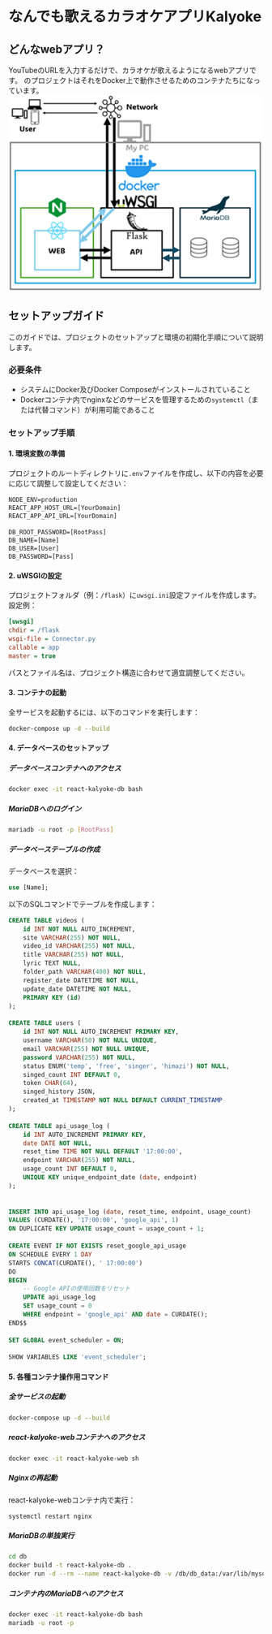 

# なんでも歌えるカラオケアプリKalyoke
## どんなwebアプリ？

YouTubeのURLを入力するだけで、カラオケが歌えるようになるwebアプリです。
のプロジェクトはそれをDocker上で動作させるためのコンテナたちになっています。
<img src="./SystemGraph.png" alt="システム構成図" width="500">


## セットアップガイド

このガイドでは、プロジェクトのセットアップと環境の初期化手順について説明します。

### 必要条件

- システムにDocker及びDocker Composeがインストールされていること
- Dockerコンテナ内でnginxなどのサービスを管理するための`systemctl`（または代替コマンド）が利用可能であること

### セットアップ手順

#### 1. 環境変数の準備

プロジェクトのルートディレクトリに`.env`ファイルを作成し、以下の内容を必要に応じて調整して設定してください：

```plaintext
NODE_ENV=production
REACT_APP_HOST_URL=[YourDomain]
REACT_APP_API_URL=[YourDomain]

DB_ROOT_PASSWORD=[RootPass]
DB_NAME=[Name]
DB_USER=[User]
DB_PASSWORD=[Pass]
```

#### 2. uWSGIの設定

プロジェクトフォルダ（例：`/flask`）に`uwsgi.ini`設定ファイルを作成します。設定例：

```ini
[uwsgi]
chdir = /flask
wsgi-file = Connector.py
callable = app
master = true
```

パスとファイル名は、プロジェクト構造に合わせて適宜調整してください。

#### 3. コンテナの起動

全サービスを起動するには、以下のコマンドを実行します：

```bash
docker-compose up -d --build
```

#### 4. データベースのセットアップ

##### データベースコンテナへのアクセス
```bash
docker exec -it react-kalyoke-db bash
```

##### MariaDBへのログイン
```bash
mariadb -u root -p [RootPass]
```

##### データベーステーブルの作成

データベースを選択：
```sql
use [Name];
```

以下のSQLコマンドでテーブルを作成します：

```sql
CREATE TABLE videos (
    id INT NOT NULL AUTO_INCREMENT,
    site VARCHAR(255) NOT NULL,
    video_id VARCHAR(255) NOT NULL,
    title VARCHAR(255) NOT NULL,
    lyric TEXT NULL,
    folder_path VARCHAR(400) NOT NULL,
    register_date DATETIME NOT NULL,
    update_date DATETIME NOT NULL,
    PRIMARY KEY (id)
);

CREATE TABLE users (
    id INT NOT NULL AUTO_INCREMENT PRIMARY KEY,
    username VARCHAR(50) NOT NULL UNIQUE,
    email VARCHAR(255) NOT NULL UNIQUE,
    password VARCHAR(255) NOT NULL,
    status ENUM('temp', 'free', 'singer', 'himazi') NOT NULL,
    singed_count INT DEFAULT 0,
    token CHAR(64),
    singed_history JSON,
    created_at TIMESTAMP NOT NULL DEFAULT CURRENT_TIMESTAMP
);

CREATE TABLE api_usage_log (
    id INT AUTO_INCREMENT PRIMARY KEY,
    date DATE NOT NULL,
    reset_time TIME NOT NULL DEFAULT '17:00:00',
    endpoint VARCHAR(255) NOT NULL,
    usage_count INT DEFAULT 0,
    UNIQUE KEY unique_endpoint_date (date, endpoint)
);


INSERT INTO api_usage_log (date, reset_time, endpoint, usage_count)
VALUES (CURDATE(), '17:00:00', 'google_api', 1)
ON DUPLICATE KEY UPDATE usage_count = usage_count + 1;

CREATE EVENT IF NOT EXISTS reset_google_api_usage
ON SCHEDULE EVERY 1 DAY
STARTS CONCAT(CURDATE(), ' 17:00:00')
DO
BEGIN
    -- Google APIの使用回数をリセット
    UPDATE api_usage_log
    SET usage_count = 0
    WHERE endpoint = 'google_api' AND date = CURDATE();
END$$

SET GLOBAL event_scheduler = ON;

SHOW VARIABLES LIKE 'event_scheduler';


```

#### 5. 各種コンテナ操作用コマンド

##### 全サービスの起動
```bash
docker-compose up -d --build
```

##### react-kalyoke-webコンテナへのアクセス
```bash
docker exec -it react-kalyoke-web sh
```

##### Nginxの再起動
react-kalyoke-webコンテナ内で実行：
```bash
systemctl restart nginx
```

##### MariaDBの単独実行
```bash
cd db
docker build -t react-kalyoke-db .
docker run -d --rm --name react-kalyoke-db -v /db/db_data:/var/lib/mysql -p 3306:3306 react-kalyoke-db
```

##### コンテナ内のMariaDBへのアクセス
```bash
docker exec -it react-kalyoke-db bash
mariadb -u root -p
```
